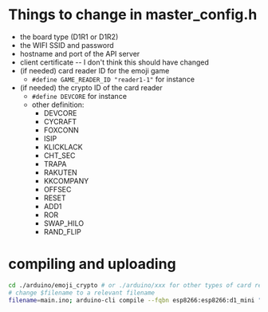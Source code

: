 # Things to change in master_config.h

- the board type (D1R1 or D1R2)
- the WIFI SSID and password
- hostname and port of the API server
- client certificate -- I don't think this should have changed
- (if needed) card reader ID for the emoji game
    - `#define GAME_READER_ID "reader1-1"` for instance
- (if needed) the crypto ID of the card reader
    - `#define DEVCORE` for instance
    - other definition:
        - DEVCORE
        - CYCRAFT
        - FOXCONN
        - ISIP
        - KLICKLACK
        - CHT_SEC
        - TRAPA
        - RAKUTEN
        - KKCOMPANY
        - OFFSEC
        - RESET
        - ADD1
        - ROR
        - SWAP_HILO
        - RAND_FLIP

# compiling and uploading

```bash
cd ./arduino/emoji_crypto # or ./arduino/xxx for other types of card reader
# change $filename to a relevant filename
filename=main.ino; arduino-cli compile --fqbn esp8266:esp8266:d1_mini "$filename" && arduino-cli upload -p /dev/ttyUSB0 --fqbn esp8266:esp8266:d1_mini "$filename"
```